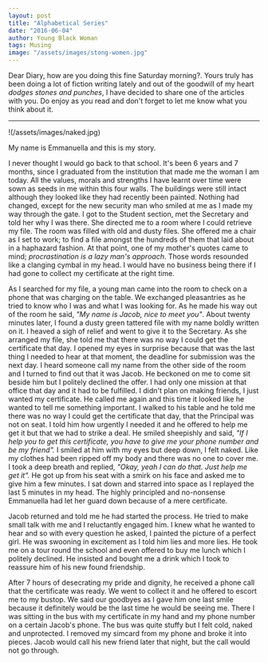 ```yaml
---
layout: post
title: "Alphabetical Series"
date: "2016-06-04"
author: Young Black Woman
tags: Musing
image: "/assets/images/stong-women.jpg"
---
```


Dear Diary, how are you doing this fine Saturday morning?. Yours truly has been doing a lot of fiction writing lately and out of the goodwill of my heart *dodges stones and punches*, I have decided to share one of the articles with you. Do enjoy as you read and don't forget to let me know what you think about it.

*************************************************************

!(/assets/images/naked.jpg)

My name is Emmanuella and this is my story.

I never thought I would go back to that school. It's been 6 years and 7 months, since I graduated from the institution that made me the woman I am today. All the values, morals and strengths I have learnt over time were sown as seeds in me within this four walls. The buildings were still intact although they looked like they had recently been painted. Nothing had changed, except for the new security man who smiled at me as I made my way through the gate. I got to the Student section, met the Secretary and told her why I was there. She directed me to a room where I could retrieve my file. The room was filled with old and dusty files. She offered me a chair as I set to work; to find a file amongst the hundreds of them that laid about in a haphazard fashion. At that point, one of my mother's quotes came to mind; *procrastination is a lazy man's approach*. Those words resounded like a clanging cymbal in my head. I would have no business being there if I had gone to collect my certificate at the right time.

As I searched for my file, a young man came into the room to check on a phone that was charging on the table. We exchanged pleasantries as he tried to know who I was and what I was looking for. As he made his way out of the room he said, *"My name is Jacob, nice to meet you"*. About twenty minutes later, I found a dusty green tattered file with my name boldly written on it. I heaved a sigh of relief and went to give it to the Secretary.  As she arranged my file, she told me that there was no way I could get the certificate that day. I opened my eyes in surprise because that was the last thing I needed to hear at that moment, the deadline for submission was the next day. I heard someone call my name from the other side of the room and I turned to find out that it was Jacob. He beckoned on me to come sit beside him but I politely declined the offer. I had only one mission at that office that day and it had to be fulfilled. I didn't plan on making friends, I just wanted my certificate. He called me again and this time it looked like he wanted to tell me something important. I walked to his table and he told me there was no way I could get the certificate that day, that the Principal was not on seat. I told him how urgently I needed it and he offered to help me get it but that we had to strike a deal. He smiled sheepishly and said, *"If I help you to get this certificate, you have to give me your phone number and be my friend".* I smiled at him with my eyes but deep down, I felt naked. Like my clothes had been ripped off my body and there was no one to cover me. I took a deep breath and replied, *"Okay, yeah I can do that. Just help me get it".* He got up from his seat with a smirk on his face and asked me to give him a few minutes. I sat down and starred into space as I replayed the last 5 minutes in my head. The highly principled and no-nonsense Emmanuella had let her guard down because of a mere certificate.

Jacob returned and told me he had started the process. He tried to make small talk with me and I reluctantly engaged him. I knew what he wanted to hear and so with every question he asked, I painted the picture of a perfect girl. He was swooning in excitement as I told him lies and more lies. He took me on a tour round the school and even offered to buy me lunch which I politely declined. He insisted and bought me a drink which I took to reassure him of his new found friendship.

After 7 hours of desecrating my pride and dignity, he received a phone call that the certificate was ready. We went to collect it and he offered to escort me to my bustop. We said our goodbyes as I gave him one last smile because it definitely would be the last time he would be seeing me. There I was sitting in the bus with my certificate in my hand and my phone number on a certain Jacob's phone. The bus was quite stuffy but I felt cold, naked and unprotected. I removed my simcard from my phone and broke it into pieces. Jacob would call his new friend later that night, but the call would not go through.
